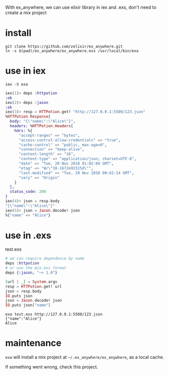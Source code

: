 With ex_anywhere, we can use elixir library in iex and .exs, don't need to create a mix project 

# install
```
git clone https://github.com/zelixir/ex_anywhere.git
ln -s $(pwd)/ex_anywhere/ex_anywhere.exs /usr/local/bin/exa
```

# use in iex

```
iex -S exa
```

```elixir
iex(1)> deps :httpotion
:ok
iex(2)> deps :jason
:ok
iex(3)> resp = HTTPotion.get! "http://127.0.0.1:5500/123.json"
%HTTPotion.Response{
  body: "{\"name\":\"Alice\"}",
  headers: %HTTPotion.Headers{
    hdrs: %{
      "accept-ranges" => "bytes",
      "access-control-allow-credentials" => "true",
      "cache-control" => "public, max-age=0",
      "connection" => "keep-alive",
      "content-length" => "16",
      "content-type" => "application/json; charset=UTF-8",
      "date" => "Tue, 20 Nov 2018 01:02:04 GMT",
      "etag" => "W/\"10-1672e91515d\"",
      "last-modified" => "Tue, 20 Nov 2018 00:42:14 GMT",
      "vary" => "Origin"
    }
  },
  status_code: 200
}
iex(4)> json = resp.body
"{\"name\":\"Alice\"}"
iex(5)> json = Jason.decode! json
%{"name" => "Alice"}
```



# use in .exs

test.exs
```elixir
# we can require dependence by name
deps :httpotion
# or use the mix.exs format
deps {:jason, "~> 1.0"}

[url | _] = System.argv
resp = HTTPotion.get! url
json = resp.body
IO.puts json
json = Jason.decode! json
IO.puts json["name"]
```

```
exa test.exs http://127.0.0.1:5500/123.json
{"name":"Alice"}
Alice
```

# maintenance

`exa` will install a mix project at `~/.ex_anywhere/ex_anywhere`, as a local cache.

If something went wrong, check this project.




